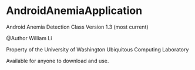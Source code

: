 # AndroidAnemiaApplication

Android Anemia Detection Class
Version 1.3 (most current)

@Author William Li 

Property of the University of Washington Ubiquitous Computing Laboratory

Available for anyone to download and use. 

